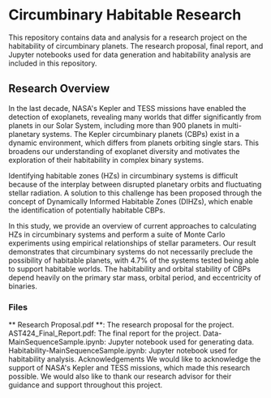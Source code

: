 # Circumbinary Habitable Research
This repository contains data and analysis for a research project on the habitability of circumbinary planets. The research proposal, final report, and Jupyter notebooks used for data generation and habitability analysis are included in this repository.

## Research Overview
In the last decade, NASA's Kepler and TESS missions have enabled the detection of exoplanets, revealing many worlds that differ significantly from planets in our Solar System, including more than 900 planets in multi-planetary systems. The Kepler circumbinary planets (CBPs) exist in a dynamic environment, which differs from planets orbiting single stars. This broadens our understanding of exoplanet diversity and motivates the exploration of their habitability in complex binary systems.

Identifying habitable zones (HZs) in circumbinary systems is difficult because of the interplay between disrupted planetary orbits and fluctuating stellar radiation. A solution to this challenge has been proposed through the concept of Dynamically Informed Habitable Zones (DIHZs), which enable the identification of potentially habitable CBPs.

In this study, we provide an overview of current approaches to calculating HZs in circumbinary systems and perform a suite of Monte Carlo experiments using empirical relationships of stellar parameters. Our result demonstrates that circumbinary systems do not necessarily preclude the possibility of habitable planets, with 4.7% of the systems tested being able to support habitable worlds. The habitability and orbital stability of CBPs depend heavily on the primary star mass, orbital period, and eccentricity of binaries.

### Files
 ** Research Proposal.pdf **: The research proposal for the project.
AST424_Final_Report.pdf: The final report for the project.
Data-MainSequenceSample.ipynb: Jupyter notebook used for generating data.
Habitability-MainSequenceSample.ipynb: Jupyter notebook used for habitability analysis.
Acknowledgements
We would like to acknowledge the support of NASA's Kepler and TESS missions, which made this research possible. We would also like to thank our research advisor for their guidance and support throughout this project.
